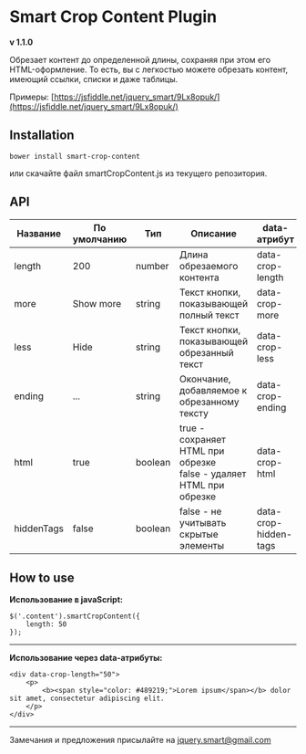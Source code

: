 # Smart Crop Content Plugin

**v 1.1.0**

Обрезает контент до определенной длины, сохраняя при этом его HTML-оформление. То есть, вы с легкостью можете обрезать контент, имеющий ссылки, списки и даже таблицы.

Примеры: [https://jsfiddle.net/jquery_smart/9Lx8opuk/](https://jsfiddle.net/jquery_smart/9Lx8opuk/)

## Installation
```
bower install smart-crop-content
```
или скачайте файл smartCropContent.js из текущего репозитория.

## API

Название | По умолчанию | Тип | Описание | data-атрибут
-------- | ------------ | --- | -------- | ------------
length | 200 | number | Длина обрезаемого контента | data-crop-length
more | Show more | string | Текст кнопки, показывающей полный текст | data-crop-more
less | Hide | string | Текст кнопки, показывающей обрезанный текст | data-crop-less
ending | ... | string | Окончание, добавляемое к обрезанному тексту | data-crop-ending
html | true | boolean | true - сохраняет HTML при обрезке<br>false - удаляет HTML при обрезке | data-crop-html
hiddenTags | false | boolean | false - не учитывать скрытые элементы | data-crop-hidden-tags

## How to use

**Использование в javaScript:**
```
$('.content').smartCropContent({
	length: 50
});
```
---
**Использование через data-атрибуты:**
```
<div data-crop-length="50">
    <p>
        <b><span style="color: #489219;">Lorem ipsum</span></b> dolor sit amet, consectetur adipiscing elit.
    </p>
</div>
```

---

Замечания и предложения присылайте на [jquery.smart@gmail.com](mailto:jquery.smart@gmail.com)
